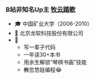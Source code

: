 ### B站非知名Up主 [牧云踏歌](https://space.bilibili.com/24370353) 

* 🎓 中国矿业大学（2006-2010）
* 💼 北京龙软科技股份有限公司
* 🚩
  * 写一辈子代码
  * 一年读30+本书
  * 用余生解锁“琴棋书画”技能
  * ~~教~~忽悠娃编程😂 
